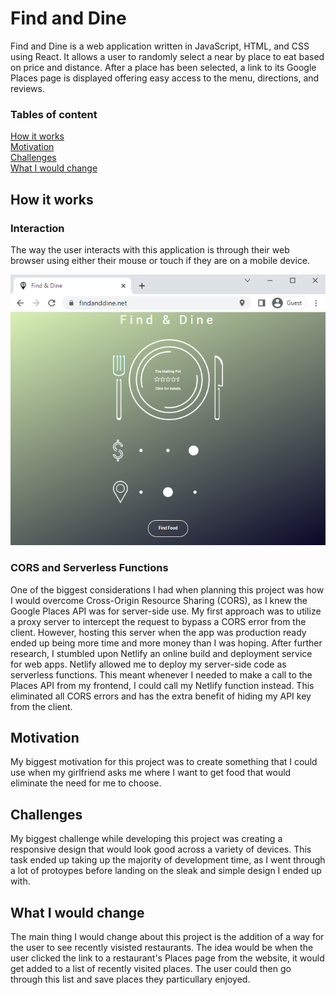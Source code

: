 # Find and Dine
Find and Dine is a web application written in JavaScript, HTML, and CSS using React. It allows a user to randomly select a near by place to eat based on price and distance. After a place has been selected, a link to its Google Places page is displayed offering easy access to the menu, directions, and reviews.

### Tables of content
[How it works](#how-it-works)  
[Motivation](#motivation)  
[Challenges](#challenges)  
[What I would change](#what-i-would-change)

## How it works
### Interaction
The way the user interacts with this application is through their web browser using either their mouse or touch if they are on a mobile device.

![img](./images/design.png)

### CORS and Serverless Functions
One of the biggest considerations I had when planning this project was how I would overcome Cross-Origin Resource Sharing (CORS), as I knew the Google Places API was for server-side use. My first approach was to utilize a proxy server to intercept the request to bypass a CORS error from the client. However, hosting this server when the app was production ready ended up being more time and more money than I was hoping. After further research, I stumbled upon Netlify an online build and deployment service for web apps. Netlify allowed me to deploy my server-side code as serverless functions. This meant whenever I needed to make a call to the Places API from my frontend, I could call my Netlify function instead. This eliminated all CORS errors and has the extra benefit of hiding my API key from the client.

## Motivation
My biggest motivation for this project was to create something that I could use when my girlfriend asks me where I want to get food that would eliminate the need for me to choose.

## Challenges
My biggest challenge while developing this project was creating a responsive design that would look good across a variety of devices. This task ended up taking up the majority of development time, as I went through a lot of protoypes before landing on the sleak and simple design I ended up with. 

## What I would change
The main thing I would change about this project is the addition of a way for the user to see recently visisted restaurants. The idea would be when the user clicked the link to a restaurant's Places page from the website, it would get added to a list of recently visited places. The user could then go through this list and save places they particullary enjoyed.
